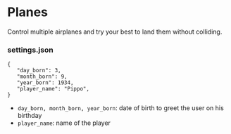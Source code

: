 # Planes
Control multiple airplanes and try your best to land them without colliding.
### settings.json
```
{    
   "day_born": 3,   
   "month_born": 9, 
   "year_born": 1934,    
   "player_name": "Pippo", 
} 
```
- `day_born, month_born, year_born`: date of birth to greet the user on his birthday
- `player_name`: name of the player
